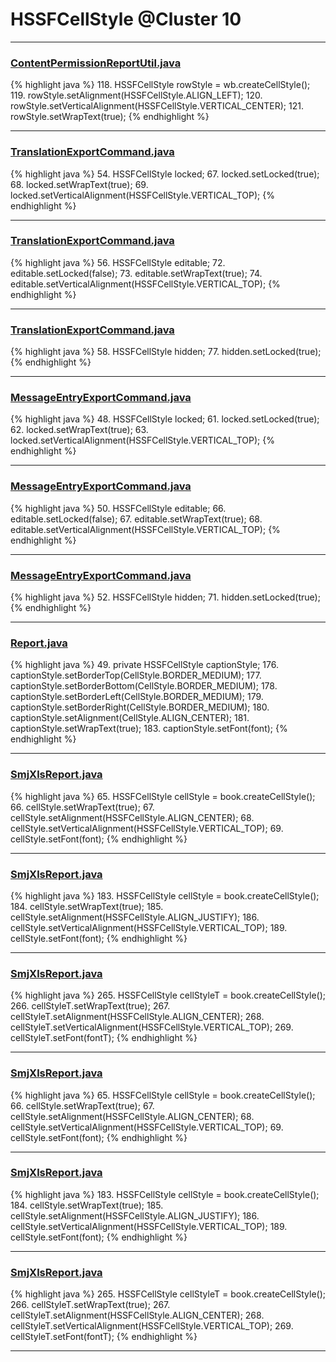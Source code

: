 # HSSFCellStyle @Cluster 10

***

### [ContentPermissionReportUtil.java](https://searchcode.com/codesearch/view/43507489/)
{% highlight java %}
118. HSSFCellStyle rowStyle = wb.createCellStyle();
119. rowStyle.setAlignment(HSSFCellStyle.ALIGN_LEFT);
120. rowStyle.setVerticalAlignment(HSSFCellStyle.VERTICAL_CENTER);
121. rowStyle.setWrapText(true);
{% endhighlight %}

***

### [TranslationExportCommand.java](https://searchcode.com/codesearch/view/107150781/)
{% highlight java %}
54. HSSFCellStyle locked;
67.   locked.setLocked(true);
68.   locked.setWrapText(true);
69.   locked.setVerticalAlignment(HSSFCellStyle.VERTICAL_TOP);
{% endhighlight %}

***

### [TranslationExportCommand.java](https://searchcode.com/codesearch/view/107150781/)
{% highlight java %}
56. HSSFCellStyle editable;
72.   editable.setLocked(false);
73.   editable.setWrapText(true);
74.   editable.setVerticalAlignment(HSSFCellStyle.VERTICAL_TOP);
{% endhighlight %}

***

### [TranslationExportCommand.java](https://searchcode.com/codesearch/view/107150781/)
{% highlight java %}
58. HSSFCellStyle hidden;
77.   hidden.setLocked(true);
{% endhighlight %}

***

### [MessageEntryExportCommand.java](https://searchcode.com/codesearch/view/107150784/)
{% highlight java %}
48. HSSFCellStyle locked;
61.   locked.setLocked(true);
62.   locked.setWrapText(true);
63.   locked.setVerticalAlignment(HSSFCellStyle.VERTICAL_TOP);
{% endhighlight %}

***

### [MessageEntryExportCommand.java](https://searchcode.com/codesearch/view/107150784/)
{% highlight java %}
50. HSSFCellStyle editable;
66.   editable.setLocked(false);
67.   editable.setWrapText(true);
68.   editable.setVerticalAlignment(HSSFCellStyle.VERTICAL_TOP);
{% endhighlight %}

***

### [MessageEntryExportCommand.java](https://searchcode.com/codesearch/view/107150784/)
{% highlight java %}
52. HSSFCellStyle hidden;
71.   hidden.setLocked(true);
{% endhighlight %}

***

### [Report.java](https://searchcode.com/codesearch/view/111804187/)
{% highlight java %}
49. private HSSFCellStyle captionStyle;
176.   captionStyle.setBorderTop(CellStyle.BORDER_MEDIUM);
177.   captionStyle.setBorderBottom(CellStyle.BORDER_MEDIUM);
178.   captionStyle.setBorderLeft(CellStyle.BORDER_MEDIUM);
179.   captionStyle.setBorderRight(CellStyle.BORDER_MEDIUM);
180.   captionStyle.setAlignment(CellStyle.ALIGN_CENTER);
181.   captionStyle.setWrapText(true);
183.   captionStyle.setFont(font);
{% endhighlight %}

***

### [SmjXlsReport.java](https://searchcode.com/codesearch/view/61719045/)
{% highlight java %}
65. HSSFCellStyle cellStyle = book.createCellStyle();
66. cellStyle.setWrapText(true);
67. cellStyle.setAlignment(HSSFCellStyle.ALIGN_CENTER);
68. cellStyle.setVerticalAlignment(HSSFCellStyle.VERTICAL_TOP);
69. cellStyle.setFont(font);
{% endhighlight %}

***

### [SmjXlsReport.java](https://searchcode.com/codesearch/view/61719045/)
{% highlight java %}
183. HSSFCellStyle cellStyle = book.createCellStyle();
184. cellStyle.setWrapText(true);
185. cellStyle.setAlignment(HSSFCellStyle.ALIGN_JUSTIFY);
186. cellStyle.setVerticalAlignment(HSSFCellStyle.VERTICAL_TOP);
189. cellStyle.setFont(font);
{% endhighlight %}

***

### [SmjXlsReport.java](https://searchcode.com/codesearch/view/61719045/)
{% highlight java %}
265. HSSFCellStyle cellStyleT = book.createCellStyle();
266. cellStyleT.setWrapText(true);
267. cellStyleT.setAlignment(HSSFCellStyle.ALIGN_CENTER);
268. cellStyleT.setVerticalAlignment(HSSFCellStyle.VERTICAL_TOP);
269. cellStyleT.setFont(fontT);
{% endhighlight %}

***

### [SmjXlsReport.java](https://searchcode.com/codesearch/view/66638946/)
{% highlight java %}
65. HSSFCellStyle cellStyle = book.createCellStyle();
66. cellStyle.setWrapText(true);
67. cellStyle.setAlignment(HSSFCellStyle.ALIGN_CENTER);
68. cellStyle.setVerticalAlignment(HSSFCellStyle.VERTICAL_TOP);
69. cellStyle.setFont(font);
{% endhighlight %}

***

### [SmjXlsReport.java](https://searchcode.com/codesearch/view/66638946/)
{% highlight java %}
183. HSSFCellStyle cellStyle = book.createCellStyle();
184. cellStyle.setWrapText(true);
185. cellStyle.setAlignment(HSSFCellStyle.ALIGN_JUSTIFY);
186. cellStyle.setVerticalAlignment(HSSFCellStyle.VERTICAL_TOP);
189. cellStyle.setFont(font);
{% endhighlight %}

***

### [SmjXlsReport.java](https://searchcode.com/codesearch/view/66638946/)
{% highlight java %}
265. HSSFCellStyle cellStyleT = book.createCellStyle();
266. cellStyleT.setWrapText(true);
267. cellStyleT.setAlignment(HSSFCellStyle.ALIGN_CENTER);
268. cellStyleT.setVerticalAlignment(HSSFCellStyle.VERTICAL_TOP);
269. cellStyleT.setFont(fontT);
{% endhighlight %}

***

